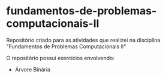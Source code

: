 # fundamentos-de-problemas-computacionais-II
Repositório criado para as atividades que realizei na disciplina "Fundamentos de Problemas Computacionais II"

O repositório possui exercícios envolvendo:
- Árvore Binária
